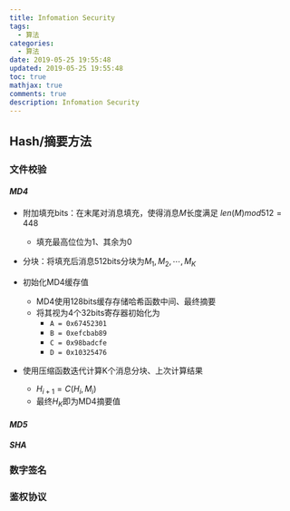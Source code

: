 ```yaml
---
title: Infomation Security
tags:
  - 算法
categories:
  - 算法
date: 2019-05-25 19:55:48
updated: 2019-05-25 19:55:48
toc: true
mathjax: true
comments: true
description: Infomation Security
---
```


##	Hash/摘要方法

###	文件校验

####	*MD4*

-	附加填充bits：在末尾对消息填充，使得消息$M$长度满足
	$len(M) mod 512 = 448$
	-	填充最高位位为1、其余为0

-	分块：将填充后消息512bits分块为$M_1,M_2,\cdots,M_K$

-	初始化MD4缓存值
	-	MD4使用128bits缓存存储哈希函数中间、最终摘要
	-	将其视为4个32bits寄存器初始化为
		-	`A = 0x67452301`
		-	`B = 0xefcbab89`
		-	`C = 0x98badcfe`
		-	`D = 0x10325476`

-	使用压缩函数迭代计算K个消息分块、上次计算结果
	-	$H_{i+1} = C(H_i, M_i)$
	-	最终$H_K$即为MD4摘要值

####	*MD5*

####	*SHA*

###	数字签名

###	鉴权协议

